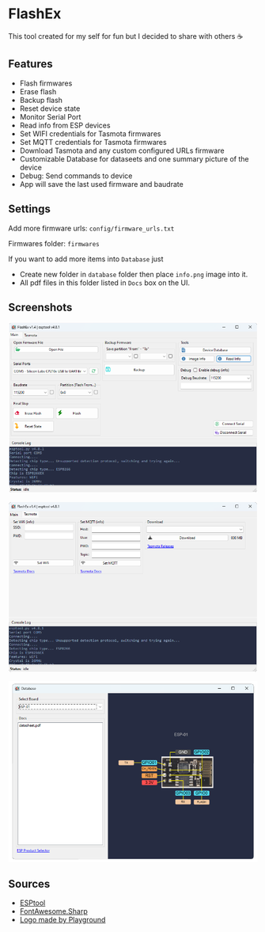 # FlashEx

This tool created for my self for fun but I decided to share with others :coffee:

## Features
- Flash firmwares
- Erase flash
- Backup flash
- Reset device state
- Monitor Serial Port
- Read info from ESP devices
- Set WIFI credentials for Tasmota firmwares
- Set MQTT credentials for Tasmota firmwares
- Download Tasmota and any custom configured URLs firmware
- Customizable Database for dataseets and one summary picture of the device
- Debug: Send commands to device
- App will save the last used firmware and baudrate

## Settings
Add more firmware urls: `config/firmware_urls.txt`

Firmwares folder: `firmwares`

If you want to add more items into `Database` just
- Create new folder in `database` folder then place `info.png` image into it.
- All pdf files in this folder listed in `Docs` box on the UI.


## Screenshots

<p align="center">
    <img src=./ProjectImages/MainPage1.png>    
</p>

<p align="center">
    <img src=./ProjectImages/TasmotaPage1.png>    
</p>

<p align="center">
    <img src=./ProjectImages/DatabasePage.png>    
</p>

## Sources
- [ESPtool](https://github.com/espressif/esptool)
- [FontAwesome.Sharp](https://github.com/awesome-inc/FontAwesome.Sharp)
- [Logo made by Playground](https://playground.com/)
